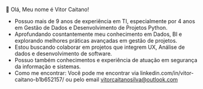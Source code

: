 👋 Olá, Meu nome é Vitor Caitano!

* Possuo mais de 9 anos de experiência em TI, especialmente por 4 anos em Gestão de Dados e Desenvolvimento de Projetos Python.
* Aprofundando cosntantemente meu conhecimento em Dados, BI e explorando melhores práticas avançadas em gestão de projetos.
* Estou buscando colaborar em projetos que integrem UX, Análise de dados e desenvolvimento de software.
* Possuo também conhecimentos e experiência de atuação em segurança da informação e sistemas.
* Como me encontrar: Você pode me encontrar via linkedin.com/in/vitor-caitano-b1b652157/ ou pelo email vitorcaitanosilva@outlook.com
